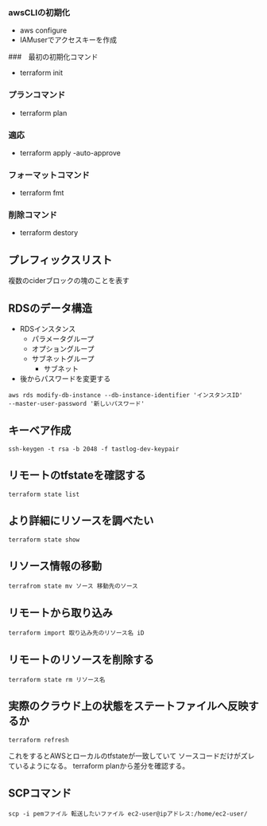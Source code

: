 ### awsCLIの初期化
- aws configure
- IAMuserでアクセスキーを作成

###　最初の初期化コマンド
- terraform init

### プランコマンド
- terraform plan

### 適応
- terraform apply -auto-approve

### フォーマットコマンド
- terraform fmt

### 削除コマンド
- terraform destory



## プレフィックスリスト
複数のciderブロックの塊のことを表す

## RDSのデータ構造
- RDSインスタンス
  - パラメータグループ
  - オプショングループ
  - サブネットグループ
    - サブネット
- 後からパスワードを変更する
```shell
aws rds modify-db-instance --db-instance-identifier 'インスタンスID' 
--master-user-password '新しいパスワード'
```


## キーベア作成
```shell
ssh-keygen -t rsa -b 2048 -f tastlog-dev-keypair
```


## リモートのtfstateを確認する
```shell
terraform state list
```

## より詳細にリソースを調べたい
```shell
terraform state show
```

## リソース情報の移動
```shell
terrafrom state mv ソース 移動先のソース
```

## リモートから取り込み
```shell
terraform import 取り込み先のリソース名 iD
```

## リモートのリソースを削除する

```shell
terraform state rm リソース名
```

## 実際のクラウド上の状態をステートファイルへ反映するか
```shell
terraform refresh
```
これをするとAWSとローカルのtfstateが一致していて
ソースコードだけがズレているようになる。
terraform planから差分を確認する。



## SCPコマンド

```shell
scp -i pemファイル 転送したいファイル ec2-user@ipアドレス:/home/ec2-user/
```